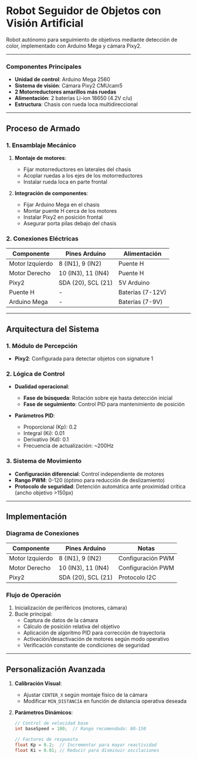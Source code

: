 # Robot Seguidor de Objetos con Visión Artificial

Robot autónomo para seguimiento de objetivos mediante detección de color, implementado con Arduino Mega y cámara Pixy2.

---

### Componentes Principales
- **Unidad de control**: Arduino Mega 2560
- **Sistema de visión**: Cámara Pixy2 CMUcam5
- **2 Motorreductores amarillos más ruedas**
- **Alimentación**: 2 baterías Li-ion 18650 (4.2V c/u)
- **Estructura**: Chasis con rueda loca multidireccional

---

## Proceso de Armado

### 1. Ensamblaje Mecánico
1. **Montaje de motores**:
   - Fijar motorreductores en laterales del chasis
   - Acoplar ruedas a los ejes de los motorreductores
   - Instalar rueda loca en parte frontal

2. **Integración de componentes**:
   - Fijar Arduino Mega en el chasis
   - Montar puente H cerca de los motores
   - Instalar Pixy2 en posición frontal
   - Asegurar porta pilas debajo del chasís

### 2. Conexiones Eléctricas
| Componente      | Pines Arduino | Alimentación |
|-----------------|---------------|--------------|
| Motor Izquierdo | 8 (IN1), 9 (IN2) | Puente H    |
| Motor Derecho   | 10 (IN3), 11 (IN4) | Puente H    |
| Pixy2           | SDA (20), SCL (21) | 5V Arduino |
| Puente H        | -             | Baterías (7-12V) |
| Arduino Mega    | -             | Baterías (7-9V)  |


---

## Arquitectura del Sistema

### 1. Módulo de Percepción
- **Pixy2**: Configurada para detectar objetos con signature 1

### 2. Lógica de Control
- **Dualidad operacional**:
  - **Fase de búsqueda**: Rotación sobre eje hasta detección inicial
  - **Fase de seguimiento**: Control PID para mantenimiento de posición

- **Parámetros PID**:
  - Proporcional (Kp): 0.2
  - Integral (Ki): 0.01 
  - Derivativo (Kd): 0.1
  - Frecuencia de actualización: ~200Hz

### 3. Sistema de Movimiento
- **Configuración diferencial**: Control independiente de motores
- **Rango PWM**: 0-120 (óptimo para reducción de deslizamiento)
- **Protocolo de seguridad**: Detención automática ante proximidad crítica (ancho objetivo >150px)

---

## Implementación

### Diagrama de Conexiones
| Componente      | Pines Arduino | Notas               |
|-----------------|---------------|---------------------|
| Motor Izquierdo | 8 (IN1), 9 (IN2) | Configuración PWM |
| Motor Derecho   | 10 (IN3), 11 (IN4) | Configuración PWM |
| Pixy2           | SDA (20), SCL (21) | Protocolo I2C    |

### Flujo de Operación
1. Inicialización de periféricos (motores, cámara)
2. Bucle principal:
   - Captura de datos de la cámara
   - Cálculo de posición relativa del objetivo
   - Aplicación de algoritmo PID para corrección de trayectoria
   - Activación/desactivación de motores según modo operativo
   - Verificación constante de condiciones de seguridad

---

## Personalización Avanzada

1. **Calibración Visual**:
   - Ajustar `CENTER_X` según montaje físico de la cámara
   - Modificar `MIN_DISTANCIA` en función de distancia operativa deseada

2. **Parámetros Dinámicos**:
   ```cpp
   // Control de velocidad base
   int baseSpeed = 100;  // Rango recomendado: 80-150
   
   // Factores de respuesta
   float Kp = 0.2;  // Incrementar para mayor reactividad
   float Ki = 0.01; // Reducir para disminuir oscilaciones
